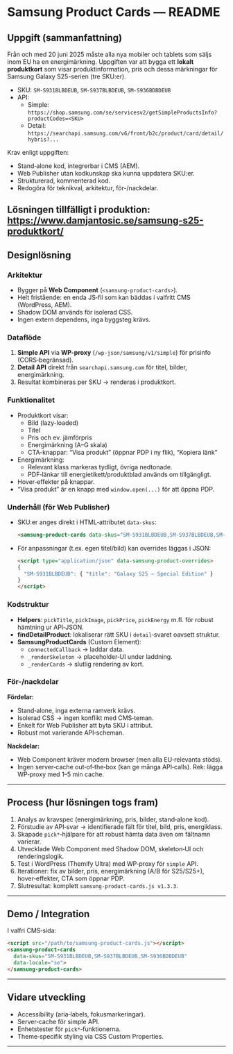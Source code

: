 # Samsung Product Cards — README

## Uppgift (sammanfattning)
Från och med 20 juni 2025 måste alla nya mobiler och tablets som säljs inom EU ha en energimärkning. 
Uppgiften var att bygga ett **lokalt produktkort** som visar produktinformation, pris och dessa märkningar 
för Samsung Galaxy S25-serien (tre SKU:er).

- SKU: `SM-S931BLBDEUB`, `SM-S937BLBDEUB`, `SM-S936BDBDEUB`
- API: 
  - Simple: `https://shop.samsung.com/se/servicesv2/getSimpleProductsInfo?productCodes=<SKU>`
  - Detail: `https://searchapi.samsung.com/v6/front/b2c/product/card/detail/hybris?...`

Krav enligt uppgiften:
- Stand‑alone kod, integrerbar i CMS (AEM).
- Web Publisher utan kodkunskap ska kunna uppdatera SKU:er.
- Strukturerad, kommenterad kod.
- Redogöra för teknikval, arkitektur, för-/nackdelar.

Lösningen tillfälligt i produktion: https://www.damjantosic.se/samsung-s25-produktkort/
---

## Designlösning

### Arkitektur
- Bygger på **Web Component** (`<samsung-product-cards>`).
- Helt fristående: en enda JS‑fil som kan bäddas i valfritt CMS (WordPress, AEM).
- Shadow DOM används för isolerad CSS.
- Ingen extern dependens, inga byggsteg krävs.

### Dataflöde
1. **Simple API** via **WP-proxy** (`/wp-json/samsung/v1/simple`) för prisinfo (CORS‑begränsad).
2. **Detail API** direkt från `searchapi.samsung.com` för titel, bilder, energimärkning.
3. Resultat kombineras per SKU → renderas i produktkort.

### Funktionalitet
- Produktkort visar:
  - Bild (lazy-loaded)
  - Titel
  - Pris och ev. jämförpris
  - Energimärkning (A–G skala)
  - CTA-knappar: “Visa produkt” (öppnar PDP i ny flik), “Kopiera länk”
- Energimärkning:
  - Relevant klass markeras tydligt, övriga nedtonade.
  - PDF‑länkar till energietikett/produktblad används om tillgängligt.
- Hover‑effekter på knappar.
- “Visa produkt” är en knapp med `window.open(...)` för att öppna PDP.

### Underhåll (för Web Publisher)
- SKU:er anges direkt i HTML‑attributet `data-skus`:
  ```html
  <samsung-product-cards data-skus="SM-S931BLBDEUB,SM-S937BLBDEUB,SM-S936BDBDEUB" data-locale="se"></samsung-product-cards>
  ```
- För anpassningar (t.ex. egen titel/bild) kan overrides läggas i JSON:
  ```html
  <script type="application/json" data-samsung-product-overrides>
  {
    "SM-S931BLBDEUB": { "title": "Galaxy S25 – Special Edition" }
  }
  </script>
  ```

### Kodstruktur
- **Helpers**: `pickTitle`, `pickImage`, `pickPrice`, `pickEnergy` m.fl. för robust hämtning ur API‑JSON.
- **findDetailProduct**: lokaliserar rätt SKU i `detail`‑svaret oavsett struktur.
- **SamsungProductCards** (Custom Element):
  - `connectedCallback` → laddar data.
  - `_renderSkeleton` → placeholder‑UI under laddning.
  - `_renderCards` → slutlig rendering av kort.

### För-/nackdelar
**Fördelar:**
- Stand‑alone, inga externa ramverk krävs.
- Isolerad CSS → ingen konflikt med CMS‑teman.
- Enkelt för Web Publisher att byta SKU i attribut.
- Robust mot varierande API‑scheman.

**Nackdelar:**
- Web Component kräver modern browser (men alla EU‑relevanta stöds).
- Ingen server‑cache out‑of‑the‑box (kan ge många API‑calls). Rek: lägga WP‑proxy med 1–5 min cache.

---

## Process (hur lösningen togs fram)
1. Analys av kravspec (energimärkning, pris, bilder, stand‑alone kod).
2. Förstudie av API‑svar → identifierade fält för titel, bild, pris, energiklass.
3. Skapade `pick*`‑hjälpare för att robust hämta data även om fältnamn varierar.
4. Utvecklade Web Component med Shadow DOM, skeleton‑UI och renderingslogik.
5. Test i WordPress (Themify Ultra) med WP‑proxy för `simple` API.
6. Iterationer: fix av bilder, pris, energimärkning (A/B för S25/S25+), hover‑effekter, CTA som öppnar PDP.
7. Slutresultat: komplett `samsung-product-cards.js v1.3.3`.

---

## Demo / Integration
I valfri CMS‑sida:
```html
<script src="/path/to/samsung-product-cards.js"></script>
<samsung-product-cards 
  data-skus="SM-S931BLBDEUB,SM-S937BLBDEUB,SM-S936BDBDEUB" 
  data-locale="se">
</samsung-product-cards>
```

---

## Vidare utveckling
- Accessibility (aria‑labels, fokusmarkeringar).
- Server‑cache för simple API.
- Enhetstester för `pick*`‑funktionerna.
- Theme‑specifik styling via CSS Custom Properties.

---
